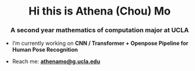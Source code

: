 <h1 align="center">Hi this is Athena (Chou) Mo</h1>
<h3 align="center">A second year mathematics of computation major at UCLA</h3>

- I’m currently working on **CNN / Transformer + Openpose Pipeline for Human Pose Recognition**

- Reach me: **athenamo@g.ucla.edu**

